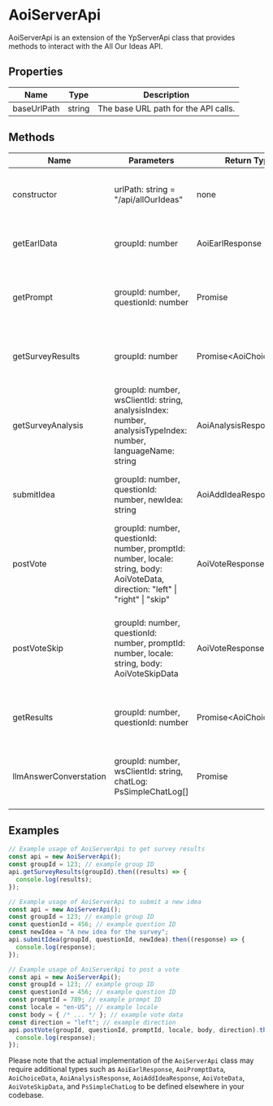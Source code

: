 # AoiServerApi

AoiServerApi is an extension of the YpServerApi class that provides methods to interact with the All Our Ideas API.

## Properties

| Name         | Type   | Description                           |
|--------------|--------|---------------------------------------|
| baseUrlPath  | string | The base URL path for the API calls.  |

## Methods

| Name                    | Parameters                                                                                   | Return Type            | Description                                                                                   |
|-------------------------|----------------------------------------------------------------------------------------------|------------------------|-----------------------------------------------------------------------------------------------|
| constructor             | urlPath: string = "/api/allOurIdeas"                                                         | none                   | Initializes a new instance of AoiServerApi with an optional URL path.                         |
| getEarlData             | groupId: number                                                                              | AoiEarlResponse        | Retrieves EARL data for a specified group ID.                                                 |
| getPrompt               | groupId: number, questionId: number                                                          | Promise<AoiPromptData> | Asynchronously retrieves a prompt for a specified group and question ID.                      |
| getSurveyResults        | groupId: number                                                                              | Promise<AoiChoiceData[]> | Asynchronously retrieves survey results for a specified group ID.                             |
| getSurveyAnalysis       | groupId: number, wsClientId: string, analysisIndex: number, analysisTypeIndex: number, languageName: string | AoiAnalysisResponse    | Retrieves survey analysis data for a specified group ID and analysis parameters.             |
| submitIdea              | groupId: number, questionId: number, newIdea: string                                        | AoiAddIdeaResponse     | Submits a new idea to a specified group and question ID.                                      |
| postVote                | groupId: number, questionId: number, promptId: number, locale: string, body: AoiVoteData, direction: "left" \| "right" \| "skip" | AoiVoteResponse        | Posts a vote for a specified group, question, and prompt ID, with additional parameters.      |
| postVoteSkip            | groupId: number, questionId: number, promptId: number, locale: string, body: AoiVoteSkipData | AoiVoteResponse        | Posts a vote skip for a specified group, question, and prompt ID, with additional parameters. |
| getResults              | groupId: number, questionId: number                                                          | Promise<AoiChoiceData[]> | Asynchronously retrieves results for a specified group and question ID.                       |
| llmAnswerConverstation  | groupId: number, wsClientId: string, chatLog: PsSimpleChatLog[]                              | Promise<void>          | Asynchronously sends a conversation log to the server for processing.                         |

## Examples

```typescript
// Example usage of AoiServerApi to get survey results
const api = new AoiServerApi();
const groupId = 123; // example group ID
api.getSurveyResults(groupId).then((results) => {
  console.log(results);
});
```

```typescript
// Example usage of AoiServerApi to submit a new idea
const api = new AoiServerApi();
const groupId = 123; // example group ID
const questionId = 456; // example question ID
const newIdea = "A new idea for the survey";
api.submitIdea(groupId, questionId, newIdea).then((response) => {
  console.log(response);
});
```

```typescript
// Example usage of AoiServerApi to post a vote
const api = new AoiServerApi();
const groupId = 123; // example group ID
const questionId = 456; // example question ID
const promptId = 789; // example prompt ID
const locale = "en-US"; // example locale
const body = { /* ... */ }; // example vote data
const direction = "left"; // example direction
api.postVote(groupId, questionId, promptId, locale, body, direction).then((response) => {
  console.log(response);
});
```

Please note that the actual implementation of the `AoiServerApi` class may require additional types such as `AoiEarlResponse`, `AoiPromptData`, `AoiChoiceData`, `AoiAnalysisResponse`, `AoiAddIdeaResponse`, `AoiVoteData`, `AoiVoteSkipData`, and `PsSimpleChatLog` to be defined elsewhere in your codebase.